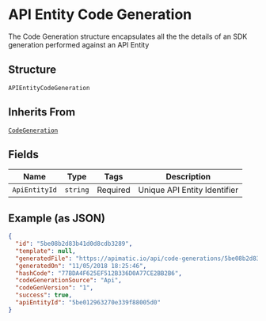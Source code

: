 
# API Entity Code Generation

The Code Generation structure encapsulates all the  the details of an SDK generation performed against an API Entity

## Structure

`APIEntityCodeGeneration`

## Inherits From

[`CodeGeneration`](../../doc/models/code-generation.md)

## Fields

| Name | Type | Tags | Description |
|  --- | --- | --- | --- |
| `ApiEntityId` | `string` | Required | Unique API Entity Identifier |

## Example (as JSON)

```json
{
  "id": "5be08b2d83b41d0d8cdb3289",
  "template": null,
  "generatedFile": "https://apimatic.io/api/code-generations/5be08b2d83b41d0d8cdb3289/generated-sdk",
  "generatedOn": "11/05/2018 18:25:46",
  "hashCode": "77BDA4F625EF512B336D0A77CE2BB2B6",
  "codeGenerationSource": "Api",
  "codeGenVersion": "1",
  "success": true,
  "apiEntityId": "5be012963270e339f88005d0"
}
```

